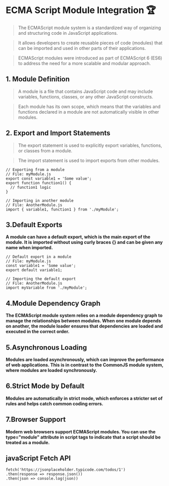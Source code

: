 # ECMA Script  Module Integration 🏆

> The ECMAScript module system is a standardized way of organizing and structuring code in JavaScript applications.

> It allows developers to create reusable pieces of code (modules) that can be imported and used in other parts of their applications.

> ECMAScript modules were introduced as part of ECMAScript 6 (ES6) to address the need for a more scalable and modular approach.

## 1. Module Definition

> A module is a file that contains JavaScript code and may include variables, functions, classes, or any other JavaScript constructs.

> Each module has its own scope, which means that the variables and functions declared in a module are not automatically visible in other modules.
>

## 2. Export and Import Statements

> The export statement is used to explicitly export variables, functions, or classes from a module.

> The import statement is used to import exports from other modules.


```
// Exporting from a module
// File: myModule.js
export const variable1 = 'Some value';
export function function1() {
  // function1 logic
}

// Importing in another module
// File: AnotherModule.js
import { variable1, function1 } from './myModule';
```

## 3.Default Exports

**A module can have a default export, which is the main export of the module. It is imported without using curly braces {} and can be given any name when imported.**

```
// Default export in a module
// File: myModule.js
const variable1 = 'Some value';
export default variable1;

// Importing the default export
// File: AnotherModule.js
import myVariable from './myModule';
```

## 4.Module Dependency Graph

**The ECMAScript module system relies on a module dependency graph to manage the relationships between modules. When one module depends on another, the module loader ensures that dependencies are loaded and executed in the correct order.**

## 5.Asynchronous Loading

**Modules are loaded asynchronously, which can improve the performance of web applications. This is in contrast to the CommonJS module system, where modules are loaded synchronously.**

## 6.Strict Mode by Default

**Modules are automatically in strict mode, which enforces a stricter set of rules and helps catch common coding errors.**

## 7.Browser Support

**Modern web browsers support ECMAScript modules. You can use the type="module" attribute in script tags to indicate that a script should be treated as a module.**

## javaScript Fetch API

```
fetch('https://jsonplaceholder.typicode.com/todos/1')
.then(response => response.json())
.then(json => console.log(json))
```

